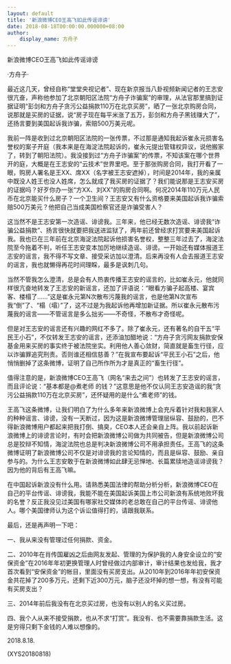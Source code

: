 ```yaml
---
layout: default
title: '新浪微博CEO王高飞如此传谣诽谤'
date: 2018-08-18T00:00:00.000000+08:00
author:
    display_name: 方舟子
---
```


新浪微博CEO王高飞如此传谣诽谤

·方舟子·

最近这几天，曾经自称“堂堂央视记者”、现在新京报当八卦视频新闻记者的王志安很亢奋，声称他参加了北京朝阳区法院“方舟子诈骗案”的审理，从法官那里搞到证据证明“彭剑和方舟子贪污公益捐款110万在北京买房”，晒了一张北京购房合同，说那就是买房的证据，说“房子现在每平米涨了五万，彭剑和方舟子黑钱赚大了”，还扬言要到美国起诉我诈骗，索赔500万美元呢。

我前一阵是收到过北京朝阳区法院的一张传票，不过那是通知我起诉崔永元损害名誉权的案子开庭（我本来是在海淀法院起诉的，崔永元提出管辖权异议，说他搬家了，转到了朝阳法院）。我没接到过“方舟子诈骗案”的传票，不知该案在哪个世界开的庭，大概是在王志安的“云技术”世界里吧。至于那张购房合同，我打开看了一眼，购房人署名是王XX、席XX（名字被王志安遮掉），时间是2014年，我的亲属中既没人姓王也没人姓席，怎么就成了我买房的证据了？我们能说那是王志安买房的证据吗？好歹你办一张“方XX、刘XX”的购房合同啊。何况2014年110万元人民币在北京能买什么房子？一个卫生间？王志安又有什么资格要来美国起诉我诈骗索赔500万美元？他把自己当成美国检察官还是诈骗受害人？

这当然不是王志安第一次造谣、诽谤我。三年来，他已经无数次造谣、诽谤我“诈骗公益捐款”、扬言很快就要把我送进监狱了，两年前还曾经求打赏要来美国起诉我。我也已在三年前在北京海淀法院起诉他损害名誉权，整整三年过去了，海淀法院至今拖着不判，听任王志安变本加厉地继续造谣、诽谤。一开始还有媒体报道王志安的谣言，我不得不写文章、接受采访加以澄清。后来再没有人会去报道王志安的谣言，我也就懒得再花时间理睬，最多是讽刺几句。

当然不管我怎么澄清，总是会有人热衷传播王志安的谣言的，比如崔永元，他就同样很亢奋地转发了王志安的新谣言，还加了评语说：“眼看方骗子起高楼、宴宾客、楼榻了……”这是崔永元第N次散布污蔑我的谣言，也是他第N次宣布我“倒”了、“榻（塌）”了，这不过是为我起诉他再增加新证据。所以崔永元散布污蔑我的谣言——不管谣言是多么拙劣——不奇怪，不散布才奇怪呢。

但是对王志安的谣言还有兴趣的网红不多了。除了崔永元，还有著名的自干五“平民王小石”，不仅转发王志安的谣言，还添油加醋地说：“方舟子贪污网友捐款安保基金用来买房的事实终于被法院坐实。利用他人善心敛财，简直就是畜生行径，应以诈骗罪追究刑责。否则谁还相信慈善？”在我宣布要起诉“平民王小石”之后，他悄悄删掉了这条微博，证明了自己所作所为才是真正的“畜生行径”。

值得注意的是，新浪微博CEO王高飞（网名“来去之间”）也转发了王志安的谣言，而且评论说：“基本都是@煮老师 的钱？”这意思是他不仅认同王志安造谣的我“贪污公益捐款110万在北京买房”，还怀疑用的是什么“煮老师”的钱。

王高飞这条微博，让我们明白了为什么多年来新浪微博上会充斥着针对我和我家人的种种谣言、诽谤，没有一天断过，因为这是新浪微博管理层纵容、鼓励的，巴不得新浪微博用户都起来把我打倒、搞臭，CEO本人还会亲自上阵。我以前起诉新浪微博上的诽谤言论时，有时会把新浪微博公司做为共同被告，但是新浪微博公司总是狡辩不知情，海淀法院也总是判决新浪微博公司不用承担责任。王高飞的这条微博证明了新浪微博公司不仅是对诽谤我的言论知情的，而且是纵容、鼓励、亲自参与的。为什么王志安敢于在新浪微博如此肆无忌惮地、长篇累牍地造谣诽谤我？因为他的背后有王高飞嘛。

在中国起诉新浪没有什么用。请熟悉美国法律的帮助分析分析，新浪微博CEO在自己的平台传谣、诽谤我，我能不能在美国起诉美国上市公司新浪有系统地败坏我的名誉？反正我没见过美国有哪家社交媒体的老总敢在自己的平台传谣、诽谤他人。哪个美国律师认为这个诉讼值得打的，请跟我联系。

最后，还是再声明一下吧：

一、我从来没有管理过任何捐款、资金。

二、2010年在肖传国雇凶之后由网友发起、管理的为保护我的人身安全设立的“安保资金”在2016年年初更换管理人时曾经做过内部审计，审计结果也发给我，我才首次看到“安保资金”的帐目，里面没有买房支出。从2010年到2016年年初安保资金共花掉了200多万元，还剩下近300万元，脑子还没坏掉的想一想，有没有可能有买房支出？

三、2014年前后我没有在北京买过房，也没有以别人的名义买过房。

四、我个人从来不接受捐款，也从不求“打赏”。我没有、也不需要靠捐款生活。这是穷得只剩下金钱的人难以想像的。

2018.8.18.

(XYS20180818)

